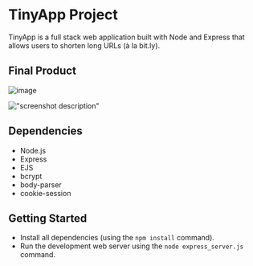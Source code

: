 # TinyApp Project

TinyApp is a full stack web application built with Node and Express that allows users to shorten long URLs (à la bit.ly).

## Final Product

![image](https://user-images.githubusercontent.com/91638976/141386603-cca5e7e3-3c2a-4471-b546-b38f9a045361.png)

!["screenshot description"](#)

## Dependencies

- Node.js
- Express
- EJS
- bcrypt
- body-parser
- cookie-session

## Getting Started

- Install all dependencies (using the `npm install` command).
- Run the development web server using the `node express_server.js` command.
